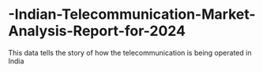 # -Indian-Telecommunication-Market-Analysis-Report-for-2024
This data tells the story of how the telecommunication is being operated in India
